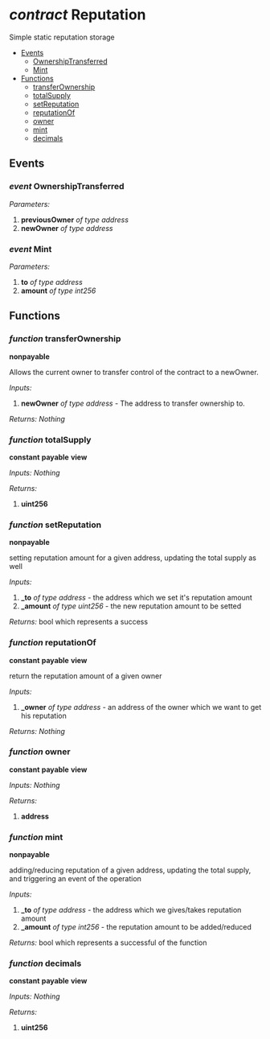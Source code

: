 # *contract* Reputation
Simple static reputation storage

- [Events](#events)
    - [OwnershipTransferred](#event-OwnershipTransferred)
    - [Mint](#event-Mint)
- [Functions](#functions)
    - [transferOwnership](#function-transferOwnership)
    - [totalSupply](#function-totalSupply)
    - [setReputation](#function-setReputation)
    - [reputationOf](#function-reputationOf)
    - [owner](#function-owner)
    - [mint](#function-mint)
    - [decimals](#function-decimals)

## Events
### *event* OwnershipTransferred
*Parameters:*
1. **previousOwner** *of type address*
2. **newOwner** *of type address*

### *event* Mint
*Parameters:*
1. **to** *of type address*
2. **amount** *of type int256*

## Functions
### *function* transferOwnership

**nonpayable**


Allows the current owner to transfer control of the contract to a newOwner.

*Inputs:*
1. **newOwner** *of type address* - The address to transfer ownership to.

*Returns:*
*Nothing*

### *function* totalSupply

**constant**
**payable**
**view**




*Inputs:*
*Nothing*

*Returns:*
1. **uint256**

### *function* setReputation

**nonpayable**


setting reputation amount for a given address, updating the total supply as well

*Inputs:*
1. **_to** *of type address* - the address which we set it's reputation amount
2. **_amount** *of type uint256* - the new reputation amount to be setted

*Returns:*
bool which represents a success

### *function* reputationOf

**constant**
**payable**
**view**


return the reputation amount of a given owner

*Inputs:*
1. **_owner** *of type address* - an address of the owner which we want to get his reputation

*Returns:*
*Nothing*

### *function* owner

**constant**
**payable**
**view**




*Inputs:*
*Nothing*

*Returns:*
1. **address**

### *function* mint

**nonpayable**


adding/reducing reputation of a given address, updating the total supply, and triggering an event of the operation

*Inputs:*
1. **_to** *of type address* - the address which we gives/takes reputation amount
2. **_amount** *of type int256* - the reputation amount to be added/reduced

*Returns:*
bool which represents a successful of the function

### *function* decimals

**constant**
**payable**
**view**




*Inputs:*
*Nothing*

*Returns:*
1. **uint256**

